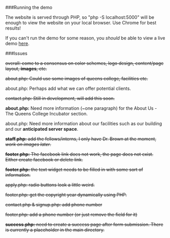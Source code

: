 ###Running the demo

The website is served through PHP, so "php -S localhost:5000" will be enough to view the website on your local browser. Use Chrome for best results!

If you can't run the demo for some reason, you *should* be able to view a live demo [here](http://kevinramsunder.com/new/).

###Issues

~~overall: come to a consensus on color schemes, logo design, content/page layout, **images**, etc.~~

~~about.php: Could use some images of queens college, facilities etc.~~

about.php: Perhaps add what we can offer potential clients.

~~contact.php: Still in development, will add this soon.~~

**about.php:** Need more information (~one paragraph) for the About Us - The Queens College Incubator section.

about.php: Need more information about our facilities such as our building and our **anticipated server space**.

~~**staff.php:** add the fellows/interns, I only have Dr. Brown at the moment, *work on images later*.~~

~~**footer.php:** The facebook link does not work, the page does not exist. Either create facebook or delete link.~~

~~**footer.php:** the text widget needs to be filled in with some sort of information.~~

~~apply.php: radio buttons look a little weird.~~

~~footer.php: get the copyright year dynamically using PHP.~~

~~contact.php & signup.php: add phone number~~

~~footer.php: add a phone number (or just remove the field for it)~~

~~**success.php:** need to create a success page after form submission. There is currently a placeholder in the main directory.~~
